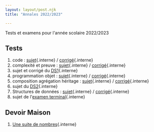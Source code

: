 ```yaml
---
layout: layout/post.njk 
title: "Annales 2022/2023"

---
```



<!-- début résumé -->

Tests et examens pour l'année scolaire 2022/2023

<!-- end résumé -->

## Tests

1. code : [sujet](./1_test_sujet_code){.interne} / [corrigé](./1_test_corrigé_code){.interne}
2. complexité et preuve : [sujet](./2_test_sujet_complexité_preuve){.interne} / [corrigé](./2_test_corrigé_complexité_preuve){.interne}
3. sujet et corrigé du [DS1](./ds_1){.interne}
4. programmation objet : [sujet](./3_test_sujet_programmation_objet){.interne} / [corrigé](./3_test_corrigé_programmation_objet){.interne}
5. composition agrégation héritage : [sujet](4_test_sujet_composition_agrégation_héritage){.interne} / [corrigé](./4_test_corrigé_composition_agrégation_héritage){.interne}
6. sujet du [DS2](./ds_2){.interne}
7. Structures de données : [sujet](5_test_sujet_structure_données){.interne} / [corrigé](./5_test_corrigé_structure_données){.interne}
8. sujet de l'[examen terminal](./et){.interne}

## Devoir Maison

1. [Une suite de nombres](./dm_1){.interne}
